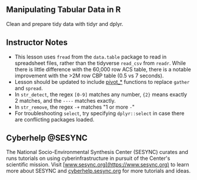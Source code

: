 ## Manipulating Tabular Data in R

Clean and prepare tidy data with tidyr and dplyr. 

## Instructor Notes

* This lesson uses `fread` from the `data.table` package to read in 
spreadsheet files, rather than the tidyverse `read_csv` from `readr`. 
While there is little difference with the 60,000 row ACS table, there
is a notable improvement with the >2M row CBP table (0.5 vs 7 seconds). 
* Lesson should be updated to include [pivot_*](https://tidyr.tidyverse.org/dev/articles/pivot.html)
functions to replace `gather` and `spread`. 
* In `str_detect`, the regex `[0-9]` matches any number, `{2}` means
exactly 2 matches, and the `----` matches exactly. 
* In `str_remove`, the regex `-+` matches "1 or more `-`"
* For troubleshooting `select`, try specifying `dplyr::select` in 
case there are conflicting packages loaded. 

## Cyberhelp @SESYNC

The National Socio-Environmental Synthesis Center (SESYNC) curates and runs
tutorials on using cyberinfrastructure in pursuit of the Center's scientific
mission. Visit [www.sesync.org](https://www.sesync.org) to learn more about
SESYNC and [cyberhelp.sesync.org](https://cyberhelp.sesync.org) for more
tutorials and ideas.